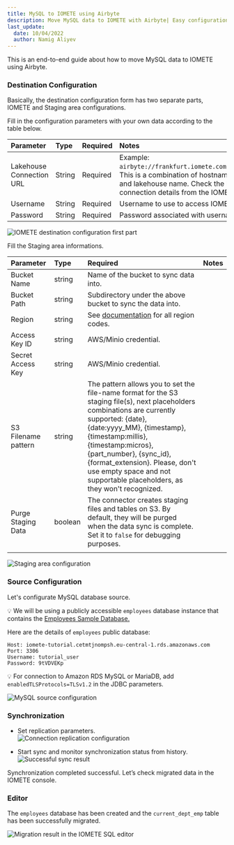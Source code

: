 ```yaml
---
title: MySQL to IOMETE using Airbyte
description: Move MySQL data to IOMETE with Airbyte| Easy configuration of Lakehouse Connection URL, Bucket Name, Bucket Path, Region, and more. Monitor and sync data seamlessly.
last_update:
  date: 10/04/2022
  author: Namig Aliyev
---
```


This is an end-to-end guide about how to move MySQL data to IOMETE using Airbyte.

### Destination Configuration

Basically, the destination configuration form has two separate parts, IOMETE and Staging area configurations.

Fill in the configuration parameters with your own data according to the table below.

| Parameter                | Type   | Required | Notes                                                                                                                                                                                                        |
| :----------------------- | :----- | :------- | :----------------------------------------------------------------------------------------------------------------------------------------------------------------------------------------------------------- |
| Lakehouse Connection URL | String | Required | Example: `airbyte://frankfurt.iomete.com/12312421312/default`. <br/> This is a combination of hostname, account number and lakehouse name. Check the lakehouse's connection details from the IOMETE console. |
| Username                 | String | Required | Username to use to access IOMETE.                                                                                                                                                                            |
| Password                 | String | Required | Password associated with username.                                                                                                                                                                           |

![IOMETE destination configuration first part](/img/integrations/airbyte/iomete-destination-config-1.png)

Fill the Staging area informations.

| Parameter           | Type    | Required                                                                                                                                                                                                                                                                                                                                                            | Notes |
| :------------------ | :------ | :------------------------------------------------------------------------------------------------------------------------------------------------------------------------------------------------------------------------------------------------------------------------------------------------------------------------------------------------------------------ | :---- |
| Bucket Name         | string  | Name of the bucket to sync data into.                                                                                                                                                                                                                                                                                                                               |
| Bucket Path         | string  | Subdirectory under the above bucket to sync the data into.                                                                                                                                                                                                                                                                                                          |
| Region              | string  | See [documentation](https://docs.aws.amazon.com/AWSEC2/latest/UserGuide/using-regions-availability-zones.html#concepts-available-regions) for all region codes.                                                                                                                                                                                                     |
| Access Key ID       | string  | AWS/Minio credential.                                                                                                                                                                                                                                                                                                                                               |
| Secret Access Key   | string  | AWS/Minio credential.                                                                                                                                                                                                                                                                                                                                               |
| S3 Filename pattern | string  | The pattern allows you to set the file-name format for the S3 staging file(s), next placeholders combinations are currently supported: \{date}, \{date:yyyy_MM}, \{timestamp}, \{timestamp:millis}, \{timestamp:micros}, \{part_number}, \{sync_id}, \{format_extension}. Please, don't use empty space and not supportable placeholders, as they won't recognized. |
| Purge Staging Data  | boolean | The connector creates staging files and tables on S3. By default, they will be purged when the data sync is complete. Set it to `false` for debugging purposes.                                                                                                                                                                                                     |
|                     |         |                                                                                                                                                                                                                                                                                                                                                                     |

![Staging area configuration](/img/integrations/airbyte/iomete-destination-config-1.png)

### Source Configuration

Let's configurate MySQL database source.

💡 We will be using a publicly accessible `employees` database instance that contains the [Employees Sample Database.](https://dev.mysql.com/doc/employee/en/sakila-structure.html)

Here are the details of `employees` public database:

```
Host: iomete-tutorial.cetmtjnompsh.eu-central-1.rds.amazonaws.com
Port: 3306
Username: tutorial_user
Password: 9tVDVEKp
```

💡 For connection to Amazon RDS MySQL or MariaDB, add `enabledTLSProtocols=TLSv1.2` in the JDBC parameters.

![MySQL source configuration](/img/integrations/airbyte/mysql-source-configuration.png)

### Synchronization

- Set replication parameters. <br/>
  ![Connection replication configuration](/img/integrations/airbyte/connection-replication-configuration.png)

- Start sync and monitor synchronization status from history. <br/>
  ![Successful sync result](/img/integrations/airbyte/successful-sync-result.png)

Synchronization completed successful. Let’s check migrated data in the IOMETE console.

### Editor

The `employees` database has been created and the `current_dept_emp` table has been successfully migrated.

![Migration result in the IOMETE SQL editor](/img/integrations/airbyte/migration-result.png)
